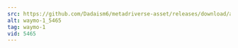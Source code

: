 ```yaml
---
src: https://github.com/Dadaism6/metadriverse-asset/releases/download/assetsv1.0.1/waymo-1_5465.mp4
alt: waymo-1_5465
tag: waymo-1
vid: 5465
---
```

